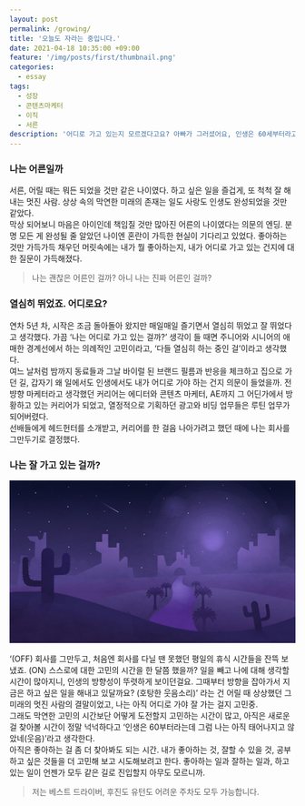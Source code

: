 ```yaml
---
layout: post
permalink: /growing/
title: '오늘도 자라는 중입니다.'
date: 2021-04-18 10:35:00 +09:00
feature: '/img/posts/first/thumbnail.png'
categories:
  - essay
tags:
  - 성장
  - 콘텐츠마케터
  - 이직
  - 서른
description: '어디로 가고 있는지 모르겠다고요? 아빠가 그러셨어요, 인생은 60세부터라고.'
---
```


### 나는 어른일까

서른, 어릴 때는 뭐든 되었을 것만 같은 나이였다. 하고 싶은 일을 즐겁게, 또 척척 잘 해내는 멋진 사람. 상상 속의 막연한 미래의 존재는 일도 사랑도 인생도 완성되었을 것만 같았다.<br>
막상 되어보니 마음은 아이인데 책임질 것만 많아진 어른의 나이였다는 의문의 엔딩. 분명 모든 게 완성될 줄 알았던 나이엔 혼란이 가득한 현실이 기다리고 있었다. 좋아하는 것만 가득가득 채우던 머릿속에는 내가 뭘 좋아하는지, 내가 어디로 가고 있는 건지에 대한 질문이 가득해졌다.
>나는 괜찮은 어른인 걸까? 아니 나는 진짜 어른인 걸까?

### 열심히 뛰었죠. 어디로요?

연차 5년 차, 시작은 조금 돌아돌아 왔지만 매일매일 즐기면서 열심히 뛰었고 잘 뛰었다고 생각했다. 가끔 ‘나는 어디로 가고 있는 걸까?’ 생각이 들 때면 주니어와 시니어의 애매한 경계선에서 하는 의례적인 고민이라고, ‘다들 열심히 하는 중인 걸’이라고 생각했다.<br>
여느 날처럼 밤까지 동료들과 그날 바이럴 된 브랜드 필름과 반응을 체크하고 집으로 가던 길, 갑자기 왜 일에서도 인생에서도 내가 어디로 가야 하는 건지 의문이 들었을까. 전뱡향 마케터라고 생각했던 커리어는 에디터와 콘텐츠 마케터, AE까지 그 어딘가에서 방황하고 있는 커리어가 되었고, 열정적으로 기획하던 광고와 비딩 업무들은 루틴 업무가 되어버렸다.<br>
선배들에게 헤드헌터를 소개받고, 커리어를 한 걸음 나아가려고 했던 때에 나는 회사를 그만두기로 결정했다.

### 나는 잘 가고 있는 걸까?
![sum](/img/posts/first/1_image01.png)
<br>

‘(OFF) 회사를 그만두고, 처음엔 회사를 다닐 땐 못했던 평일의 휴식 시간들을 잔뜩 보냈죠. (ON) 스스로에 대한 고민의 시간을 한 달쯤 했을까? 일을 빼고 나에 대해 생각할 시간이 많아지니, 인생의 방향성이 뚜렷하게 보이던걸요. 그때부터 방향을 잡아가서 지금은 하고 싶은 일을 해내고 있달까요? (호탕한 웃음소리)’ 라는 건 어릴 때 상상했던 그 미래의 멋진 사람의 결말이었고, 나는 아직 어디로 가야 잘 가는 걸지 고민중.<br>
그래도 막연한 고민의 시간보단 어떻게 도전할지 고민하는 시간이 많고, 아직은 새로운 걸 찾아볼 시간이 정말 넉넉하다고 ‘인생은 60부터라는데 그럼 나는 아직 태어나지고 않았네(웃음)’라고 생각한다.<br>
아직은 좋아하는 걸 좀 더 찾아봐도 되는 시간. 내가 좋아하는 것, 잘할 수 있을 것, 공부하고 싶은 것들을 더 고민해 보고 시도해보려고 한다. 좋아하는 일과 잘하는 일과, 하고 있는 일이 언젠가 모두 같은 길로 진입할지 아무도 모르니까.<br>
>저는 베스트 드라이버, 후진도 유턴도 어려운 주차도 모두 가능합니다.


<br>
